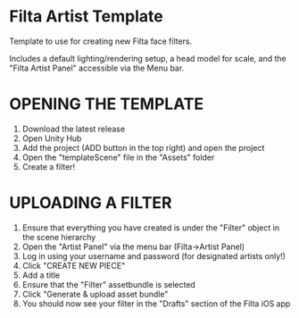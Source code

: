 # Filta Artist Template

Template to use for creating new Filta face filters. 

Includes a default lighting/rendering setup, a head model for scale, and the "Filta Artist Panel" accessible via the Menu bar.

# OPENING THE TEMPLATE
1. Download the latest release
2. Open Unity Hub
3. Add the project (ADD button in the top right) and open the project
4. Open the "templateScene" file in the "Assets" folder
5. Create a filter!

# UPLOADING A FILTER
1. Ensure that everything you have created is under the "Filter" object in the scene hierarchy
2. Open the "Artist Panel" via the menu bar (Filta->Artist Panel)
3. Log in using your username and password (for designated artists only!)
4. Click "CREATE NEW PIECE"
5. Add a title
6. Ensure that the "Filter" assetbundle is selected
7. Click "Generate & upload asset bundle"
8. You should now see your filter in the "Drafts" section of the Filta iOS app
